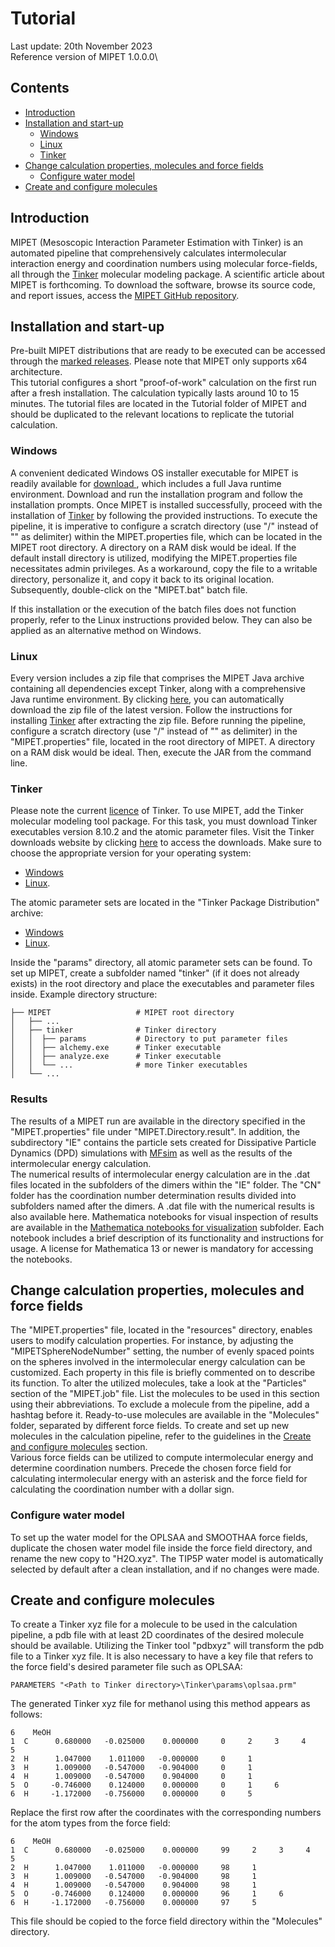 # Tutorial

Last update: 20th November 2023\
Reference version of MIPET 1.0.0.0\

## Contents
* [Introduction](#introduction)
* [Installation and start-up](#installation-and-start-up)
  * [Windows](#windows)
  * [Linux](#linux)
  * [Tinker](#tinker)
* [Change calculation properties, molecules and force fields](#change-calculation-properties-molecules-and-force-fields) 
  * [Configure water model](#configure-water-model)
* [Create and configure molecules](#create-and-configure-molecules)

## Introduction
MIPET (Mesoscopic Interaction Parameter Estimation with Tinker) is an automated pipeline that comprehensively calculates
intermolecular interaction energy and coordination numbers using molecular force-fields, all through the <a href="https://dasher.wustl.edu/tinker/">Tinker</a>
molecular modeling package. A scientific article about MIPET is forthcoming. To download the software, browse its source
code, and report issues, access the <a href="https://github.com/zielesny/MIPET">MIPET GitHub repository</a>.

## Installation and start-up
Pre-built MIPET distributions that are ready to be executed can be accessed through the 
<a href="https://github.com/zielesny/MIPET/releases">marked releases</a>. Please note that MIPET only supports x64 architecture.\
This tutorial configures a short "proof-of-work" calculation on the first run after a fresh installation.  The calculation
typically lasts around 10 to 15 minutes. The tutorial files are located in the Tutorial folder of MIPET and should be 
duplicated to the relevant locations to replicate the tutorial calculation.

### Windows
A convenient dedicated Windows OS installer executable for MIPET is readily available for
<a href="https://github.com/zielesny/MIPET/releases/download/MIPET/MIPET_win_x86_64.exe"> download </a>, 
which includes a full Java runtime environment. Download and run the installation program and follow the installation 
prompts. Once MIPET is installed successfully, proceed with the installation of [Tinker](#tinker) by following the 
provided instructions. To execute the pipeline, it is imperative to configure a scratch directory (use "/" instead of "\" as delimiter) within the MIPET.properties file, which can be located in the MIPET root directory. A directory on a RAM
disk would be ideal. If the default install directory is utilized, modifying the MIPET.properties file necessitates 
admin privileges. As a workaround, copy the file to a writable directory, personalize it, and copy it back to its 
original location. Subsequently, double-click on the "MIPET.bat" batch file.

If this installation or the execution of the batch files does not function properly, refer to the Linux instructions 
provided below. They can also be applied as an alternative method on Windows.

### Linux
Every version includes a zip file that comprises the MIPET Java archive containing all dependencies except Tinker, 
along with a comprehensive Java runtime environment. By clicking 
<a href="https://github.com/zielesny/MIPET/releases/download/MIPET/MIPET_linux_x86_64.tar.gz">here</a>, 
you can automatically download the zip file of the latest version. Follow the instructions for installing [Tinker](#tinker)
after extracting the zip file.  Before running the pipeline, configure a scratch directory (use "/" instead of "\" as delimiter) in the "MIPET.properties" file, located in the root directory of MIPET. A directory on a RAM disk would be 
ideal. Then, execute the JAR from the command line.

### Tinker
Please note the current <a href="https://dasher.wustl.edu/tinker/downloads/license.pdf">licence</a> of Tinker.
To use MIPET, add the Tinker molecular modeling tool package. For this task, you must download Tinker executables 
version 8.10.2 and the atomic parameter files. Visit the Tinker downloads website by clicking <a href="https://dasher.wustl.edu/tinker/downloads/">here</a>
to access the downloads. Make sure to choose the appropriate version for your operating system:

  * <a href="https://dasher.wustl.edu/tinker/downloads/bin-windows-8.10.2.zip"> Windows </a>
  * <a href="https://dasher.wustl.edu/tinker/downloads/bin-linux-8.10.2.tar.gz"> Linux</a>.

The atomic parameter sets are located in the "Tinker Package Distribution" archive:

  * <a href="https://dasher.wustl.edu/tinker/downloads/tinker-8.10.2.zip"> Windows </a>
  * <a href="https://dasher.wustl.edu/tinker/downloads/tinker-8.10.2.tar.gz"> Linux</a>.

Inside the "params" directory, all atomic parameter sets can be found. To set up MIPET, create a subfolder named 
"tinker" (if it does not already exists) in the root directory and place the executables and parameter files inside. 
Example directory structure:

    ├── MIPET                   # MIPET root directory  
    │   ├── ...              
    │   ├── tinker              # Tinker directory
    │   │  ├── params           # Directory to put parameter files  
    │   │  ├── alchemy.exe      # Tinker executable  
    │   │  ├── analyze.exe      # Tinker executable  
    │   │  └── ...              # more Tinker executables  
    │   └── ...                 

### Results
The results of a MIPET run are available in the directory specified in the "MIPET.properties" file under "MIPET.Directory.result". In addition, the subdirectory "IE" contains the particle sets created for Dissipative Particle Dynamics (DPD) simulations with <a href="https://github.com/zielesny/MFsim">MFsim</a> as well as the results of the intermolecular energy calculation.  
The numerical results of intermolecular energy calculation are in the .dat files located in the subfolders of the dimers within the "IE" folder. The "CN" folder has the coordination number determination results divided into subfolders named after the dimers. A .dat file with the numerical results is also available here.
Mathematica notebooks for visual inspection of results are available in the <a href="https://github.com/zielesny/MIPET/tree/main/Mathematica%20notebooks%20for%20visualization">Mathematica notebooks for visualization</a> subfolder. Each notebook includes a brief description of its functionality and instructions for usage. A license for Mathematica 13 or newer is mandatory for accessing the notebooks.

## Change calculation properties, molecules and force fields
The "MIPET.properties" file, located in the "resources" directory, enables users to modify calculation properties. For
instance, by adjusting the "MIPETSphereNodeNumber" setting, the number of evenly spaced points on the spheres involved 
in the intermolecular energy calculation can be customized. Each property in this file is briefly commented on to describe
its function. To alter the utilized molecules, take a look at the "Particles" section of the "MIPET.job" file. List the 
molecules to be used in this section using their abbreviations. To exclude a molecule from the pipeline, add a hashtag 
before it. Ready-to-use molecules are available in the "Molecules" folder, separated by different force fields. To create
and set up new molecules in the calculation pipeline, refer to the guidelines in the 
[Create and configure molecules](#create-and-configure-molecules) section.\
Various force fields can be utilized to compute intermolecular energy and determine coordination numbers. Precede the 
chosen force field for calculating intermolecular energy with an asterisk and the force field for calculating the 
coordination number with a dollar sign.

### Configure water model
To set up the water model for the OPLSAA and SMOOTHAA force fields, duplicate the chosen water model file inside the 
force field directory, and rename the new copy to "H2O.xyz". The TIP5P water model is automatically selected by default
after a clean installation, and if no changes were made.

## Create and configure molecules
To create a Tinker xyz file for a molecule to be used in the calculation pipeline, a pdb file with at least 2D coordinates
of the desired molecule should be available. Utilizing the Tinker tool "pdbxyz" will transform the pdb file to a Tinker 
xyz file. It is also necessary to have a key file that refers to the force field's desired parameter file such as OPLSAA:
    
    PARAMETERS "<Path to Tinker directory>\Tinker\params\oplsaa.prm"  

The generated Tinker xyz file for methanol using this method appears as follows:

    6    MeOH
    1  C      0.680000   -0.025000    0.000000     0     2     3     4     5
    2  H      1.047000    1.011000   -0.000000     0     1
    3  H      1.009000   -0.547000   -0.904000     0     1
    4  H      1.009000   -0.547000    0.904000     0     1
    5  O     -0.746000    0.124000    0.000000     0     1     6
    6  H     -1.172000   -0.756000    0.000000     0     5

Replace the first row after the coordinates with the corresponding numbers for the atom types from the force field:

    6    MeOH
    1  C      0.680000   -0.025000    0.000000     99     2     3     4     5
    2  H      1.047000    1.011000   -0.000000     98     1
    3  H      1.009000   -0.547000   -0.904000     98     1
    4  H      1.009000   -0.547000    0.904000     98     1
    5  O     -0.746000    0.124000    0.000000     96     1     6
    6  H     -1.172000   -0.756000    0.000000     97     5

This file should be copied to the force field directory within the "Molecules" directory.
